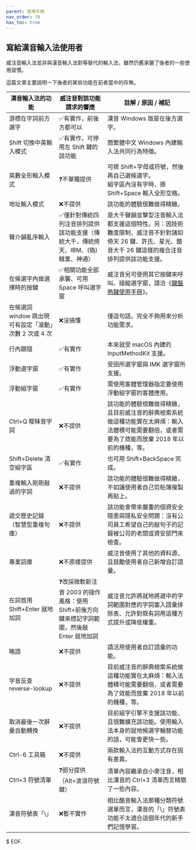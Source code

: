 ```yaml
---
parent: 使用手冊
nav_order: 70
has_toc: true
---
```

## 寫給漢音輸入法使用者

威注音輸入法並非與漢音輸入法對等替代的輸入法，雖然仍舊承襲了後者的一些使用習慣。

這篇文章主要說明一下後者的某些功能在前者當中的存無。

| 漢音輸入法的功能 | 威注音對該功能請求的響應 | 註解 / 原因 / 補記 |
|-|-|-|
| 游標在字詞前方選字 | ✅有實作，前後方都可以 | 漢音 Windows 版是在後方選字。 |
| Shift 切換中英輸入模式 | ✅有實作，可停用左 Shift 鍵的該功能 | 簡繁體中文 Windows 內建輸入法共同行為特徵。 |
| 英數全形輸入模式 | ❓不單獨提供 | 可摁 Shift+字母或符號，然後再自己選候選字。<br />組字區內沒有字時，摁 Shift+Space 輸入全形空格。 |
| 地址輸入模式 | ❌不提供 | 該功能的體驗很難做得精緻。 |
| 聲介韻亂序輸入 | ✅僅針對傳統四列注音排列提供該功能支援（傳統大千、傳統倚天、IBM、(偽)精業、神通） | 是大千聲韻並擊型注音輸入法都支援這個特性。另：因技術難度限制，威注音不針對諸如倚天 26 鍵、許氏、星光、酷音大千 26 鍵這樣的複合注音排列提供該功能支援。 |
| 在候選字內做選擇時的按鍵 | ✅相關功能全部承襲、可用 Space 呼叫選字窗 | 威注音另可使用其它按鍵來呼叫、操縱選字窗，請洽《[鍵盤熱鍵使用手冊](./shortcuts.md)》。 |
| 在候選詞 window 跳出現可有設定「滾動」次數 2 次或 4 次 | ❌沒搞懂 | 僅這句話，完全不夠用來分析功能需求。 |
| 行內跟隨 | ✅有實作 | 本來就受 macOS 內建的 InputMethodKit 支援。 |
| 浮動選字窗 | ✅有實作 | 受田所選字窗與 IMK 選字窗所支援。 |
| 浮動組字窗 | ✅有實作 | 需使用客體管理器指定要使用浮動組字窗的客體應用。 |
| Ctrl+Q 曖昧音字詞 | ❌不提供 | 該功能的體驗很難做得精緻，且目前威注音的辭典檢索系統做這種功能實在太麻煩：輸入法體積可能需要翻倍，或者需要為了效能而放棄 2018 年以前的機種，等。 |
| Shift+Delete 清空組字區 | ✅有實作 | 也可用 Shift+BackSpace 完成。 |
| 重複輸入剛剛敲過的字詞 | ❌不提供 | 該功能的體驗很難做得精緻，不如讓使用者自己剪貼簿複製再貼上。 |
| 遞交歷史記錄（智慧型重複句庫）| ❌不提供 | 該功能會帶來嚴重的個資安全隱患與隱私安全問題：沒有公司員工希望自己的敲句子的記錄被公司的老闆或資安部門來檢查。 |
| 專業詞庫 | ❌不原樣提供 | 威注音使用了其他的資料源，且鼓勵使用者自己新增自訂語彙。 |
| 在詞首用 Shift+Enter 就地加詞 | ❓改採微軟新注音 2003 的操作風格：使用 Shift+前後方向鍵來標記字詞範圍，然後敲 Enter 就地加詞 | 威注音允許將就地將選中的字詞範圍對應的字詞塞入語彙排除表、允許對既有詞用這種方式提升或降低權重。 |
| 略語 | ❌不提供 | 請活用使用者自訂語彙的功能。 |
| 字音反查 reverse-lookup | ❌不提供 | 目前威注音的辭典檢索系統做這種功能實在太麻煩：輸入法體積可能需要翻倍，或者需要為了效能而放棄 2018 年以前的機種，等。 |
| 取消最後一次辭彙自動轉換 | ❌不提供 | 目前組字引擎不支援該功能、且很難擴充該功能。使用輸入法本身的就地候選字輪替功能的話，可能會更快一些。 |
| Ctrl-6 工具箱 | ❌不提供 | 兩款輸入法的互動方式存在固有差異。 |
| Ctrl+3 符號清單 | ❓部分提供（Alt+波浪符號鍵） | 清單內容繼承自小麥注音，相比漢音的 Ctrl+3 清單而言精簡了一些內容。 |
| 漢音符號表「\」 | ❌暫不實作 | 相比酷音輸入法那種分類符號選單而言，漢音的「\」符號表功能不太適合這個年代的新手們記憶學習。 |

$ EOF.